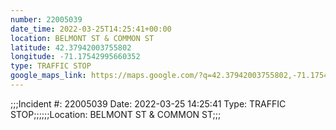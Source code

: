 ```yaml
---
number: 22005039
date_time: 2022-03-25T14:25:41+00:00
location: BELMONT ST & COMMON ST
latitude: 42.37942003755802
longitude: -71.17542995660352
type: TRAFFIC STOP
google_maps_link: https://maps.google.com/?q=42.37942003755802,-71.17542995660352
---
```


;;;Incident #: 22005039  Date: 2022-03-25 14:25:41   Type: TRAFFIC STOP;;;;;;Location: BELMONT ST & COMMON ST;;;
